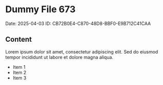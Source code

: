 # Dummy File 673

Date: 2025-04-03
ID: CB72B0E4-C870-48D8-BBF0-E9B712C41CAA

## Content

Lorem ipsum dolor sit amet, consectetur adipiscing elit.
Sed do eiusmod tempor incididunt ut labore et dolore magna aliqua.

* Item 1
* Item 2
* Item 3

